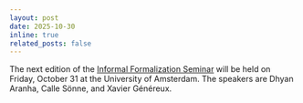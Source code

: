 ```yaml
---
layout: post
date: 2025-10-30
inline: true
related_posts: false
---
```

The next edition of the [Informal Formalization Seminar](https://jcommelin.github.io/informal-formalization-seminar/) will be held on Friday,
October 31 at the University of Amsterdam. The speakers are Dhyan Aranha, Calle Sönne, and Xavier Généreux.
